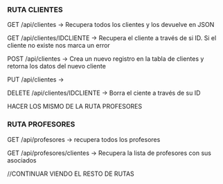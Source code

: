 ### RUTA CLIENTES

GET /api/clientes -> Recupera todos los clientes y los devuelve en JSON

GET /api/clientes/IDCLIENTE -> Recupera el cliente a través de si ID. Si el cliente no existe nos marca un error

POST /api/clientes -> Crea un nuevo registro en la tabla de clientes y retorna los datos del nuevo cliente

PUT /api/clientes ->

DELETE /api/clientes/IDCLIENTE -> Borra el ciente a través de su ID


HACER LOS MISMO DE LA RUTA PROFESORES


### RUTA PROFESORES

GET /api/profesores
-> recupera todos los profesores

GET /api/profesores/clientes
-> Recupera la lista de profesores con sus asociados

//CONTINUAR VIENDO EL RESTO DE RUTAS